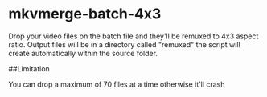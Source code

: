 # mkvmerge-batch-4x3
Drop your video files on the batch file and they'll be remuxed to 4x3 aspect ratio. Output files will be in a directory called "remuxed" the script will create automatically within the source folder.

##Limitation

You can drop a maximum of 70 files at a time otherwise it'll crash
